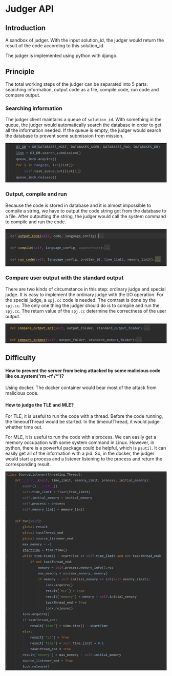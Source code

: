 # Judger API

## Introduction

A sandbox of judger. With the input solution_id, the judger would return the result of the code according to this solution_id.

The judger is implemented using python with django.

## Principle

The total working steps of the judger can be separated into 5 parts: searching information, output code as a file, compile code, run code and compare output. 

### Searching information

The judger client maintains a queue of `solution_id`. With something in the queue, the judger would automatically search the database in order to get all the information needed. If the queue is empty, the judger would search the database to prevent some submission from mission. 

![1570448167288](pic_1.png)

### Output, compile and run

Because the code is stored in database and it is almost impossible to compile a string, we have to output the code string got from the database to a file. After outputting the string, the judger would call the system command to compile and run the code. 

![1570449148121](pic_2.png)

### Compare user output with the standard output

There are two kinds of circumstance in this step: ordinary judge and special judge. It is easy to implement the ordinary judge with the I/O operation. For the special judge, a `spj.cc` code is needed. The contrast is done by the `spj.cc`. The only one thing the judger should do is to compile and run the `spj.cc`. The return value of the `spj.cc` determine the correctness of the user output.

![1570448906048](pic_3.png)

## Difficulty

#### How to prevent the server from being attacked by some malicious code like os.system('rm -rf /*')?

Using docker. The docker container would bear most of the attack from malicious code. 

#### How to judge the TLE and MLE?

For TLE, it is useful to run the code with a thread. Before the code running, the timeoutThread would be started. In the timeoutThread, it would judge whether time out. 

For MLE, it is useful to run the code with a process. We can easily get a memory occupation with some system command in Linux. However, in python, there is a powerful package could be helpful, which is `psutil`. It can easily get all of the information with a pid. So, in the docker, the judger would start a process and a listener listening to the process and return the corresponding result.

![1570449831329](pic_4.png)

